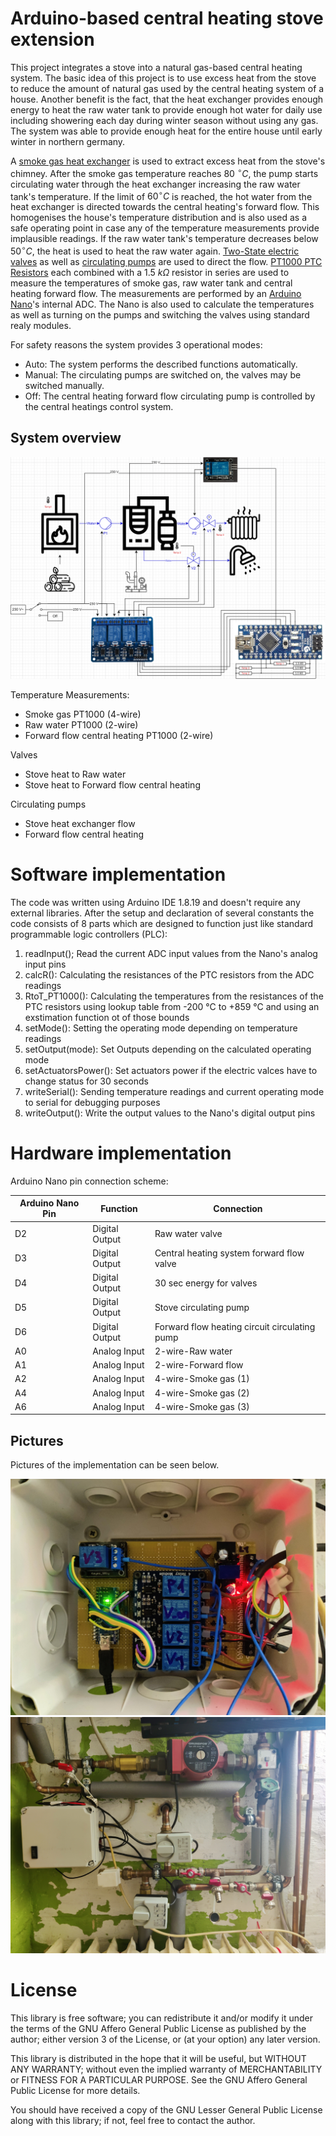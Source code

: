 # Arduino-based central heating stove extension

This project integrates a stove into a natural gas-based central heating system. The basic idea of this project is to use excess heat from the stove to reduce the amount of natural gas used by the central heating system of a house. Another benefit is the fact, that the heat exchanger provides enough energy to heat the raw water tank to provide enough hot water for daily use including showering each day during winter season without using any gas. The system was able to provide enough heat for the entire house until early winter in northern germany.

A [smoke gas heat exchanger](https://www.lupi-waermetauscher.de/wp-content/uploads/2018/09/1a_AWT7_Schnitt_08_VL_S.jpg) is used to extract excess heat from the stove's chimney. After the smoke gas temperature reaches $80~^{\circ}C$, the pump starts circulating water through the heat exchanger increasing the raw water tank's temperature. If the limit of $60 ^{\circ}C$ is reached, the hot water from the heat exchanger is directed towards the central heating's forward flow. This homogenises the house's temperature distribution and is also used as a safe operating point in case any of the temperature measurements provide implausible readings. If the raw water tank's temperature decreases below $50 ^{\circ}C$, the heat is used to heat the raw water again. [Two-State electric valves](https://m.media-amazon.com/images/I/61eKWHQV8CL._AC_SY355_.jpg) as well as [circulating pumps](https://www.wuh24.de/media/image/0f/f7/52/grundfos_96913060.jpg) are used to direct the flow. [PT1000 PTC Resistors](https://www.sensorshop24.de/media/catalog/product/cache/2a42d0df1a5e6b0a267b39a612f0dae1/d/6/d6_uebersicht.jpg) each combined with a $1.5~k\Omega$ resistor in series are used to measure the temperatures of smoke gas, raw water tank and central heating forward flow. The measurements are performed by an [Arduino Nano](https://store.arduino.cc/products/arduino-nano)'s internal ADC. The Nano is also used to calculate the temperatures as well as turning on the pumps and switching the valves using standard realy modules.

For safety reasons the system provides 3 operational modes:
* Auto: The system performs the described functions automatically.
* Manual: The circulating pumps are switched on, the valves may be switched manually.
* Off: The central heating forward flow circulating pump is controlled by the central heatings control system.

## System overview

![System Overview](/Pictures%20and%20Drawings/System%20overview.png)

Temperature Measurements:
* Smoke gas PT1000 (4-wire)
* Raw water PT1000 (2-wire)
* Forward flow central heating PT1000 (2-wire)
 
Valves
* Stove heat to Raw water
* Stove heat to Forward flow central heating
  
Circulating pumps
* Stove heat exchanger flow
* Forward flow central heating

# Software implementation

The code was written using Arduino IDE 1.8.19 and doesn't require any external libraries. After the setup and declaration of several constants the code consists of 8 parts which are designed to function just like standard programmable logic controllers (PLC):
1. readInput(); Read the current ADC input values from the Nano's analog input pins
2. calcR(): Calculating the resistances of the PTC resistors from the ADC readings
3. RtoT_PT1000(): Calculating the temperatures from the resistances of the PTC resistors using lookup table from -200 °C to +859 °C and using an exstimation function ot of those bounds
4. setMode(): Setting the operating mode depending on temperature readings
5. setOutput(mode): Set Outputs depending on the calculated operating mode
6. setActuatorsPower(): Set actuators power if the electric valces have to change status for 30 seconds
7. writeSerial(): Sending temperature readings and current operating mode to serial for debugging purposes
8. writeOutput(): Write the output values to the Nano's digital output pins

# Hardware implementation

Arduino Nano pin connection scheme:

| Arduino Nano Pin | Function | Connection |
| ----------- | -------- | ------ |
| D2 | Digital Output | Raw water valve |
| D3 | Digital Output | Central heating system forward flow valve |
| D4 | Digital Output | 30 sec energy for valves |
| D5 | Digital Output | Stove circulating pump |
| D6 | Digital Output | Forward flow heating circuit circulating pump |
| A0 | Analog Input | 2-wire-Raw water |
| A1 | Analog Input | 2-wire-Forward flow |
| A2 | Analog Input | 4-wire-Smoke gas (1) |
| A4 | Analog Input | 4-wire-Smoke gas (2) |
| A6 | Analog Input | 4-wire-Smoke gas (3) |

## Pictures
Pictures of the implementation can be seen below.

![Test Setup PCB](/Pictures%20and%20Drawings/Test_Setup_PCB.jpg)
![Test Setup with pipes](/Pictures%20and%20Drawings/Test_Setup_fully_functional_.jpg)

# License

This library is free software; you can redistribute it and/or
modify it under the terms of the GNU Affero General Public
License as published by the author; either
version 3 of the License, or (at your option) any later version.

This library is distributed in the hope that it will be useful,
but WITHOUT ANY WARRANTY; without even the implied warranty of
MERCHANTABILITY or FITNESS FOR A PARTICULAR PURPOSE.  See the GNU
Affero General Public License for more details.

You should have received a copy of the GNU Lesser General Public
License along with this library; if not, feel free to contact the author.
